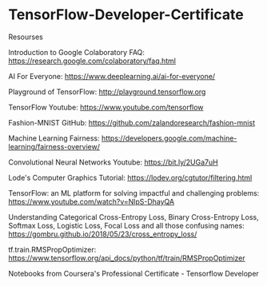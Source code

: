 # TensorFlow-Developer-Certificate

Resourses

Introduction to Google Colaboratory FAQ: https://research.google.com/colaboratory/faq.html

AI For Everyone: https://www.deeplearning.ai/ai-for-everyone/

Playground of TensorFlow: http://playground.tensorflow.org

TensorFlow Youtube: https://www.youtube.com/tensorflow

Fashion-MNIST GitHub: https://github.com/zalandoresearch/fashion-mnist

Machine Learning Fairness: https://developers.google.com/machine-learning/fairness-overview/

Convolutional Neural Networks Youtube: https://bit.ly/2UGa7uH

Lode's Computer Graphics Tutorial: https://lodev.org/cgtutor/filtering.html

TensorFlow: an ML platform for solving impactful and challenging problems: https://www.youtube.com/watch?v=NlpS-DhayQA

Understanding Categorical Cross-Entropy Loss, Binary Cross-Entropy Loss, Softmax Loss, Logistic Loss, Focal Loss and all those confusing names: 
https://gombru.github.io/2018/05/23/cross_entropy_loss/

tf.train.RMSPropOptimizer: https://www.tensorflow.org/api_docs/python/tf/train/RMSPropOptimizer

Notebooks from Coursera's Professional Certificate - Tensorflow Developer
